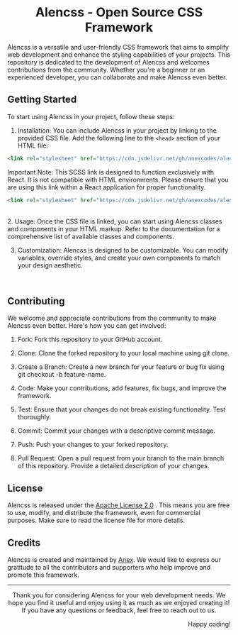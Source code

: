 <h1 align="center">
 Alencss - Open Source CSS Framework
</h1>
<p>
Alencss is a versatile and user-friendly CSS framework that aims to simplify web development and enhance the styling capabilities of your projects. This repository is dedicated to the development of Alencss and welcomes contributions from the community. Whether you're a beginner or an experienced developer, you can collaborate and make Alencss even better.
</p>

## Getting Started

To start using Alencss in your project, follow these steps:

1. Installation: You can include Alencss in your project by linking to the provided CSS file.
   Add the following line to the `<head>` section of your HTML file:

```md
<link rel="stylesheet" href="https://cdn.jsdelivr.net/gh/anexcodes/alencss@main/stylesheets/min/style.min.css">
```

Important Note: This SCSS link is designed to function exclusively with React. It is not compatible with HTML environments. Please ensure that you are using this link within a React application for proper functionality.

```md
<link rel="stylesheet" href="https://cdn.jsdelivr.net/gh/anexcodes/alencss@main/stylesheets/scss/style.scss">
```

<br>
2. Usage: Once the CSS file is linked, you can start using Alencss classes and components in your HTML markup. Refer to the documentation for a comprehensive list of available classes and components.

<br>

3. Customization: Alencss is designed to be customizable. You can modify variables, override styles, and create your own components to match your design aesthetic.

<br>

## Contributing

We welcome and appreciate contributions from the community to make Alencss even better. Here's how you can get involved:

1. Fork: Fork this repository to your GitHub account.

2. Clone: Clone the forked repository to your local machine using git clone.

3. Create a Branch: Create a new branch for your feature or bug fix using git checkout -b feature-name.

4. Code: Make your contributions, add features, fix bugs, and improve the framework.

5. Test: Ensure that your changes do not break existing functionality. Test thoroughly.

6. Commit: Commit your changes with a descriptive commit message.

7. Push: Push your changes to your forked repository.

8. Pull Request: Open a pull request from your branch to the main branch of this repository. Provide a detailed description of your changes.

## License

<p align="left">
Alencss is released under the <a href="https://github.com/anexcodes/alencss/blob/main/LICENSE">Apache License 2.0</a> . This means you are free to use, modify, and distribute the framework, even for commercial purposes. Make sure to read the license file for more details.

</p>

## Credits

<p align="left">
Alencss is created and maintained by <a href="https://github.com/anexcodes">Anex</a>. We would like to express our gratitude to all the contributors and supporters who help improve and promote this framework.
</p>

<hr>

<p align="center">
    Thank you for considering Alencss for your web development needs. We hope you find it useful and enjoy using it as much as we enjoyed creating it! If you have any questions or feedback, feel free to reach out to us.
</p>

<p align="right">
Happy coding!
</p>
